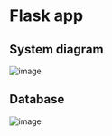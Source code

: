 # Flask app 
## System diagram 
![image](https://github.com/fight24/PetWeio_DoAn/assets/73922634/71b7a266-be59-4c20-bd1b-5da641c62ffd)
## Database 
![image](https://github.com/fight24/PetWeio_DoAn/assets/73922634/5160e620-a0cc-49f2-a500-d0bdaef4fa9d)

